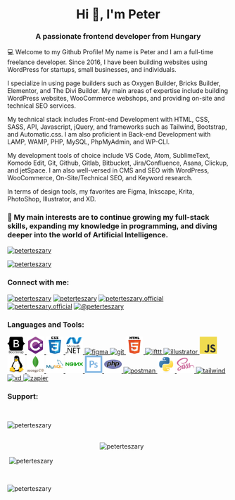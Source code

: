 <h1 align="center">Hi 👋, I'm Peter</h1>
<h3 align="center">A passionate frontend developer from Hungary</h3>

💻 Welcome to my Github Profile! My name is Peter and I am a full-time freelance developer. Since 2016, I have been building websites using WordPress for startups, small businesses, and individuals.

I specialize in using page builders such as Oxygen Builder, Bricks Builder, Elementor, and The Divi Builder. My main areas of expertise include building WordPress websites, WooCommerce webshops, and providing on-site and technical SEO services.

My technical stack includes Front-end Development with HTML, CSS, SASS, API, Javascript, jQuery, and frameworks such as Tailwind, Bootstrap, and Automatic.css. I am also proficient in Back-end Development with LAMP, WAMP, PHP, MySQL, PhpMyAdmin, and WP-CLI.

My development tools of choice include VS Code, Atom, SublimeText, Komodo Edit, Git, Github, Gitlab, Bitbucket, Jira/Confluence, Asana, Clickup, and jetSpace. I am also well-versed in CMS and SEO with WordPress, WooCommerce, On-Site/Technical SEO, and Keyword research.

In terms of design tools, my favorites are Figma, Inkscape, Krita, PhotoShop, Illustrator, and XD. 

### 🏁 My main interests are to continue growing my full-stack skills, expanding my knowledge in programming, and diving deeper into the world of Artificial Intelligence.


<p align="left"> <a href="https://github.com/ryo-ma/github-profile-trophy"><img src="https://github-profile-trophy.vercel.app/?username=peterteszary" alt="peterteszary" /></a> </p>

<p align="left"> <a href="https://twitter.com/peterteszary" target="blank"><img src="https://img.shields.io/twitter/follow/peterteszary?logo=twitter&style=for-the-badge" alt="peterteszary" /></a> </p>

<h3 align="left">Connect with me:</h3>
<p align="left">
<a href="https://twitter.com/peterteszary" target="blank"><img align="center" src="https://raw.githubusercontent.com/rahuldkjain/github-profile-readme-generator/master/src/images/icons/Social/twitter.svg" alt="peterteszary" height="30" width="40" /></a>
<a href="https://linkedin.com/in/peterteszary" target="blank"><img align="center" src="https://raw.githubusercontent.com/rahuldkjain/github-profile-readme-generator/master/src/images/icons/Social/linked-in-alt.svg" alt="peterteszary" height="30" width="40" /></a>
<a href="https://fb.com/peterteszary.official" target="blank"><img align="center" src="https://raw.githubusercontent.com/rahuldkjain/github-profile-readme-generator/master/src/images/icons/Social/facebook.svg" alt="peterteszary.official" height="30" width="40" /></a>
<a href="https://instagram.com/peterteszary.official" target="blank"><img align="center" src="https://raw.githubusercontent.com/rahuldkjain/github-profile-readme-generator/master/src/images/icons/Social/instagram.svg" alt="peterteszary.official" height="30" width="40" /></a>
<a href="https://hashnode.com/@peterteszary" target="blank"><img align="center" src="https://raw.githubusercontent.com/rahuldkjain/github-profile-readme-generator/master/src/images/icons/Social/hashnode.svg" alt="@peterteszary" height="30" width="40" /></a>
</p>

<h3 align="left">Languages and Tools:</h3>
<p align="left"> <a href="https://getbootstrap.com" target="_blank" rel="noreferrer"> <img src="https://raw.githubusercontent.com/devicons/devicon/master/icons/bootstrap/bootstrap-plain-wordmark.svg" alt="bootstrap" width="40" height="40"/> </a> <a href="https://www.w3schools.com/cs/" target="_blank" rel="noreferrer"> <img src="https://raw.githubusercontent.com/devicons/devicon/master/icons/csharp/csharp-original.svg" alt="csharp" width="40" height="40"/> </a> <a href="https://www.w3schools.com/css/" target="_blank" rel="noreferrer"> <img src="https://raw.githubusercontent.com/devicons/devicon/master/icons/css3/css3-original-wordmark.svg" alt="css3" width="40" height="40"/> </a> <a href="https://dotnet.microsoft.com/" target="_blank" rel="noreferrer"> <img src="https://raw.githubusercontent.com/devicons/devicon/master/icons/dot-net/dot-net-original-wordmark.svg" alt="dotnet" width="40" height="40"/> </a> <a href="https://www.figma.com/" target="_blank" rel="noreferrer"> <img src="https://www.vectorlogo.zone/logos/figma/figma-icon.svg" alt="figma" width="40" height="40"/> </a> <a href="https://git-scm.com/" target="_blank" rel="noreferrer"> <img src="https://www.vectorlogo.zone/logos/git-scm/git-scm-icon.svg" alt="git" width="40" height="40"/> </a> <a href="https://www.w3.org/html/" target="_blank" rel="noreferrer"> <img src="https://raw.githubusercontent.com/devicons/devicon/master/icons/html5/html5-original-wordmark.svg" alt="html5" width="40" height="40"/> </a> <a href="https://ifttt.com/" target="_blank" rel="noreferrer"> <img src="https://www.vectorlogo.zone/logos/ifttt/ifttt-ar21.svg" alt="ifttt" width="40" height="40"/> </a> <a href="https://www.adobe.com/in/products/illustrator.html" target="_blank" rel="noreferrer"> <img src="https://www.vectorlogo.zone/logos/adobe_illustrator/adobe_illustrator-icon.svg" alt="illustrator" width="40" height="40"/> </a> <a href="https://developer.mozilla.org/en-US/docs/Web/JavaScript" target="_blank" rel="noreferrer"> <img src="https://raw.githubusercontent.com/devicons/devicon/master/icons/javascript/javascript-original.svg" alt="javascript" width="40" height="40"/> </a> <a href="https://www.linux.org/" target="_blank" rel="noreferrer"> <img src="https://raw.githubusercontent.com/devicons/devicon/master/icons/linux/linux-original.svg" alt="linux" width="40" height="40"/> </a> <a href="https://www.mongodb.com/" target="_blank" rel="noreferrer"> <img src="https://raw.githubusercontent.com/devicons/devicon/master/icons/mongodb/mongodb-original-wordmark.svg" alt="mongodb" width="40" height="40"/> </a> <a href="https://www.mysql.com/" target="_blank" rel="noreferrer"> <img src="https://raw.githubusercontent.com/devicons/devicon/master/icons/mysql/mysql-original-wordmark.svg" alt="mysql" width="40" height="40"/> </a> <a href="https://www.nginx.com" target="_blank" rel="noreferrer"> <img src="https://raw.githubusercontent.com/devicons/devicon/master/icons/nginx/nginx-original.svg" alt="nginx" width="40" height="40"/> </a> <a href="https://www.photoshop.com/en" target="_blank" rel="noreferrer"> <img src="https://raw.githubusercontent.com/devicons/devicon/master/icons/photoshop/photoshop-line.svg" alt="photoshop" width="40" height="40"/> </a> <a href="https://www.php.net" target="_blank" rel="noreferrer"> <img src="https://raw.githubusercontent.com/devicons/devicon/master/icons/php/php-original.svg" alt="php" width="40" height="40"/> </a> <a href="https://postman.com" target="_blank" rel="noreferrer"> <img src="https://www.vectorlogo.zone/logos/getpostman/getpostman-icon.svg" alt="postman" width="40" height="40"/> </a> <a href="https://www.python.org" target="_blank" rel="noreferrer"> <img src="https://raw.githubusercontent.com/devicons/devicon/master/icons/python/python-original.svg" alt="python" width="40" height="40"/> </a> <a href="https://sass-lang.com" target="_blank" rel="noreferrer"> <img src="https://raw.githubusercontent.com/devicons/devicon/master/icons/sass/sass-original.svg" alt="sass" width="40" height="40"/> </a> <a href="https://tailwindcss.com/" target="_blank" rel="noreferrer"> <img src="https://www.vectorlogo.zone/logos/tailwindcss/tailwindcss-icon.svg" alt="tailwind" width="40" height="40"/> </a> <a href="https://www.adobe.com/products/xd.html" target="_blank" rel="noreferrer"> <img src="https://cdn.worldvectorlogo.com/logos/adobe-xd.svg" alt="xd" width="40" height="40"/> </a> <a href="https://zapier.com" target="_blank" rel="noreferrer"> <img src="https://www.vectorlogo.zone/logos/zapier/zapier-icon.svg" alt="zapier" width="40" height="40"/> </a> </p>

<h3 align="left">Support:</h3>
<br>
<p><a href="https://www.buymeacoffee.com/peterteszary"> <img align="left" src="https://cdn.buymeacoffee.com/buttons/v2/default-yellow.png" height="50" width="210" alt="peterteszary" /></a></p><br></br>

<p><img align="left" src="https://github-readme-stats.vercel.app/api/top-langs?username=peterteszary&show_icons=true&locale=en&layout=compact" alt="peterteszary" /></p>
</br>

<p>&nbsp;<img align="center" src="https://github-readme-stats.vercel.app/api?username=peterteszary&show_icons=true&locale=en" alt="peterteszary" /></p>
</br>

<p><img align="center" src="https://github-readme-streak-stats.herokuapp.com/?user=peterteszary&" alt="peterteszary" /></p>
